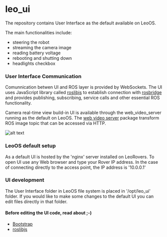 # leo_ui

The repository contains User Interface as the default available on LeoOS.

The main functionalities include:
- steering the robot
- streaming the camera image
- reading battery voltage
- rebooting and shutting down
- headlights checkbox

### User Interface Communication

Comunnication betwen UI and ROS layer is provided by WebSockets. The UI uses JavaScript library called [roslibjs] to establish connection with [rosbridge] and provides publishing, subscribing, service calls and other essential ROS functionality.

Camera real-time view build-in UI is available through the web_video_server running as the default on LeoOS. The [web video server] package transform ROS image topic that can be accessed via HTTP.

![alt text][architecture]

### LeoOS default setup

As a default UI is hosted by the 'nginx' server installed on LeoRovers. To open UI use any Web browser and type your Rover IP address. In the case of connecting directly to the access point, the IP address is '10.0.0.1'

### UI development

The User Interface folder in LeoOS file system is placed in '/opt/leo_ui' folder. If you would like to make some changes to the default UI you can edit files directly in that folder.

#### Before editing the UI code, read about ;-)
- [Bootstrap]
- [roslibjs]

[architecture]: docs/architecture.png 

[hServo]: https://app.gitbook.com/@leorover/s/leorover/integrations/digital-servos-up-to-3

[roslibjs]: http://wiki.ros.org/roslibjs

[rosbridge]: http://wiki.ros.org/rosbridge_suite

[web video server]: http://wiki.ros.org/web_video_server

[Bootstrap]: https://getbootstrap.com/docs/5.0/getting-started/introduction/
